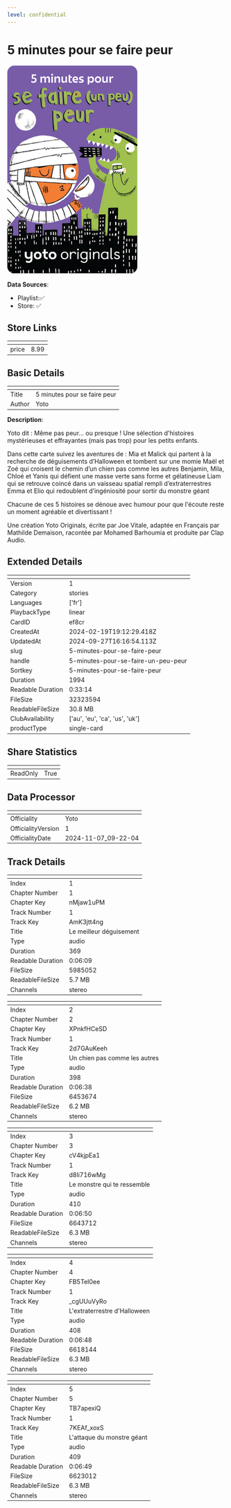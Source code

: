 ```yaml
---
level: confidential
---
```

# 5 minutes pour se faire peur

![card_[ef8cr].png](../../img/cards/card_[ef8cr].png)

**Data Sources**: 

- Playlist:✅
- Store: ✅


## Store Links

| <!-- --> | <!-- --> |
| - | - |
| price | 8.99 |


## Basic Details

| <!-- --> | <!-- --> |
| - | - |
| Title | 5 minutes pour se faire peur |
| Author | Yoto |

**Description**:

Yoto dit : Même pas peur… ou presque ! Une sélection d'histoires mystérieuses et effrayantes (mais pas trop) pour les petits enfants.

Dans cette carte suivez les aventures de :
Mia et Malick qui partent à la recherche de déguisements d’Halloween et tombent sur une momie
Maël et Zoé qui croisent le chemin d’un chien pas comme les autres
Benjamin, Mila, Chloé et Yanis qui défient une masse verte sans forme et gélatineuse
Liam qui se retrouve coincé dans un vaisseau spatial rempli d’extraterrestres
Emma et Elio qui redoublent d’ingéniosité pour sortir du monstre géant


Chacune de ces 5 histoires se dénoue avec humour pour que l'écoute reste un moment agréable et divertissant !

Une création Yoto Originals, écrite par Joe Vitale, adaptée en Français par Mathilde Demaison, racontée par Mohamed Barhoumia et produite par Clap Audio.


## Extended Details

| <!-- --> | <!-- --> |
| - | - |
| Version | 1 |
| Category | stories |
| Languages | ['fr'] |
| PlaybackType | linear |
| CardID | ef8cr |
| CreatedAt | 2024-02-19T19:12:29.418Z |
| UpdatedAt | 2024-09-27T16:16:54.113Z |
| slug | 5-minutes-pour-se-faire-peur |
| handle | 5-minutes-pour-se-faire-un-peu-peur |
| Sortkey | 5-minutes-pour-se-faire-peur |
| Duration | 1994 |
| Readable Duration | 0:33:14 |
| FileSize | 32323594 |
| ReadableFileSize | 30.8 MB |
| ClubAvailability | ['au', 'eu', 'ca', 'us', 'uk'] |
| productType | single-card |


## Share Statistics

| <!-- --> | <!-- --> |
| - | - |
| ReadOnly | True |


## Data Processor

| <!-- --> | <!-- --> |
| - | - |
| Officiality | Yoto
| OfficialityVersion | 1
| OfficialityDate | 2024-11-07_09-22-04


## Track Details

| <!-- --> | <!-- --> |
| - | - |
| Index | 1 |
| Chapter Number | 1 |
| Chapter Key | nMjaw1uPM |
| Track Number | 1 |
| Track Key | AmK3jtt4ng |
| Title | Le meilleur déguisement |
| Type | audio |
| Duration | 369 |
| Readable Duration | 0:06:09 |
| FileSize | 5985052 |
| ReadableFileSize | 5.7 MB |
| Channels | stereo |

| <!-- --> | <!-- --> |
| - | - |
| Index | 2 |
| Chapter Number | 2 |
| Chapter Key | XPnkfHCeSD |
| Track Number | 1 |
| Track Key | 2d7GAuKeeh |
| Title | Un chien pas comme les autres |
| Type | audio |
| Duration | 398 |
| Readable Duration | 0:06:38 |
| FileSize | 6453674 |
| ReadableFileSize | 6.2 MB |
| Channels | stereo |

| <!-- --> | <!-- --> |
| - | - |
| Index | 3 |
| Chapter Number | 3 |
| Chapter Key | cV4kjpEa1 |
| Track Number | 1 |
| Track Key | d8li716wMg |
| Title | Le monstre qui te ressemble |
| Type | audio |
| Duration | 410 |
| Readable Duration | 0:06:50 |
| FileSize | 6643712 |
| ReadableFileSize | 6.3 MB |
| Channels | stereo |

| <!-- --> | <!-- --> |
| - | - |
| Index | 4 |
| Chapter Number | 4 |
| Chapter Key | FB5Tel0ee |
| Track Number | 1 |
| Track Key | _cgUUuVyRo |
| Title | L'extraterrestre d'Halloween |
| Type | audio |
| Duration | 408 |
| Readable Duration | 0:06:48 |
| FileSize | 6618144 |
| ReadableFileSize | 6.3 MB |
| Channels | stereo |

| <!-- --> | <!-- --> |
| - | - |
| Index | 5 |
| Chapter Number | 5 |
| Chapter Key | TB7apexiQ |
| Track Number | 1 |
| Track Key | 7KEAf_xoxS |
| Title | L'attaque du monstre géant |
| Type | audio |
| Duration | 409 |
| Readable Duration | 0:06:49 |
| FileSize | 6623012 |
| ReadableFileSize | 6.3 MB |
| Channels | stereo |

